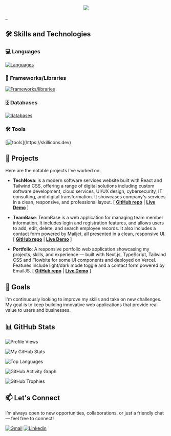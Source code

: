 <p align="center">
  <a href="https://github.com/DenverCoder1/readme-typing-svg">
    <img src="https://readme-typing-svg.herokuapp.com?lines=Hello,+I'm+Izzeddin+Samara+👋;I'm+a+Full+Stack+Developer+💻;Turning+ideas+into+real-world+web+applications+🌍&center=true&width=2500&height=500&size=80&color=%23009C91">
  </a>
</p

_
## 🛠 Skills and Technologies

### 💻 Languages
[![Languages](https://skillicons.dev/icons?i=html,css,js,ts,py)](https://skillicons.dev)
### 🚀 Frameworks/Libraries
[![Frameworks/libraries](https://skillicons.dev/icons?i=django,react,nextjs,express,bootstrap,tailwindcss)](https://skillicons.dev)
### 🗄 Databases
[![databases](https://skillicons.dev/icons?i=mysql,mongodb)](https://skillicons.dev)
### 🛠 Tools
[![tools](https://skillicons.dev/icons?i=postman,mysql,git,github,)](https://skillicons.dev)

## 🚀 Projects
Here are the notable projects I've worked on:

- **TechNova**: is a modern software services website built with React and Tailwind CSS, offering a range of digital solutions including custom software development, cloud services, UI/UX design, cybersecurity, IT consulting, and digital transformation. It showcases company's services in a clean, responsive, and professional layout. [ **[GitHub repo](https://github.com/Izzeddin-Samara/TechNova)** | **[Live Demo](https://tech-nova-tawny.vercel.app/)** ]

- **TeamBase**: TeamBase is a web application for managing team member information. It includes login and registration features, and allows users to add, edit, delete, and search employee records. It also includes a contact form powered by Mailjet, all presented in a clean, responsive UI. [ **[GitHub repo](https://github.com/Izzeddin-Samara/TeamBase)** | **[Live Demo](https://team-base-dd23.vercel.app/)** ]

- **Portfolio**: A responsive portfolio web application showcasing my projects, skills, and experience — built with Next.js, TypeScript, Tailwind CSS and Flowbite for some UI components and deployed on Vercel. Features include light/dark mode toggle and a contact form powered by EmailJS. [ **[GitHub repo](https://github.com/Izzeddin-Samara/My_Portfolio)** | **[Live Demo](https://izzeddin-samara.vercel.app/)** ]



## 🎯 Goals
I'm continuously looking to improve my skills and take on new challenges. My goal is to keep building innovative web applications that provide real value to users and businesses.

## 📊 GitHub Stats

![Profile Views](https://komarev.com/ghpvc/?username=Izzeddin-Samara&color=blue)

![My GitHub Stats](https://github-readme-stats.vercel.app/api?username=Izzeddin-Samara&show_icons=true&theme=radical&v=1)

![Top Languages](https://github-readme-stats.vercel.app/api/top-langs/?username=Izzeddin-Samara&layout=compact&theme=radical)

![GitHub Activity Graph](https://github-readme-activity-graph.vercel.app/graph?username=Izzeddin-Samara&theme=react-dark)

![GitHub Trophies](https://github-profile-trophy.vercel.app/?username=Izzeddin-Samara&theme=radical)


## 📫 Let's Connect
I’m always open to new opportunities, collaborations, or just a friendly chat — feel free to connect!

[![Gmail](https://skillicons.dev/icons?i=gmail)](mailto:izzidinsamara@gmail.com) [![Linkedin](https://skillicons.dev/icons?i=linkedin)](https://www.linkedin.com/in/izzeddin-samara/)

